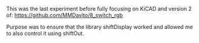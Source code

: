 This was the last experiment before fully focusing on KiCAD and version 2 of: https://github.com/MMDavito/8_switch_rgb

Purpose was to ensure that the library shiftDisplay worked and allowed me to also control it using shiftOut.

